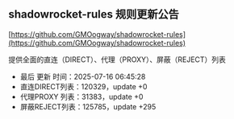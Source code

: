 ## shadowrocket-rules 规则更新公告

[https://github.com/GMOogway/shadowrocket-rules](https://github.com/GMOogway/shadowrocket-rules)

提供全面的直连（DIRECT）、代理（PROXY）、屏蔽（REJECT）列表
- 最后 更新 时间：2025-07-16 06:45:28
- 直连DIRECT列表：120329，update +0
- 代理PROXY 列表：31383，update +0
- 屏蔽REJECT列表：125785，update +295
